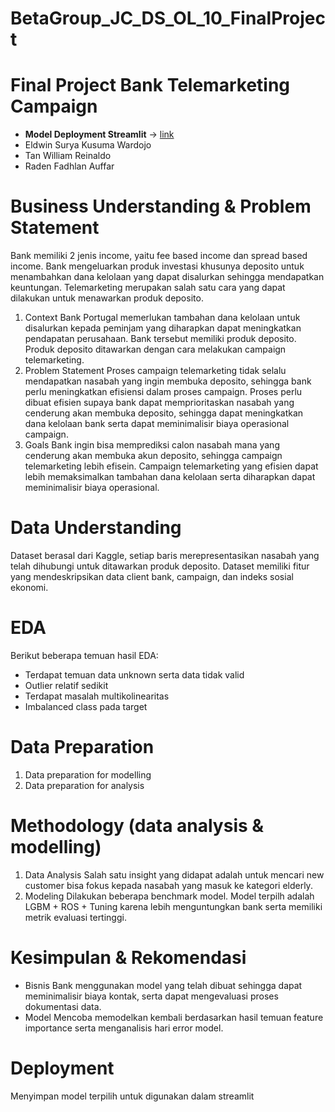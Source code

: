# BetaGroup_JC_DS_OL_10_FinalProject

# Final Project Bank Telemarketing Campaign
- **Model Deployment Streamlit** -> [link]( https://deployment-final-project-b5npck77wodulypkulx8lw.streamlit.app/)
-	Eldwin Surya Kusuma Wardojo
-	Tan William Reinaldo
-	Raden Fadhlan Auffar
  
# Business Understanding & Problem Statement
Bank memiliki 2 jenis income, yaitu fee based income dan spread based income. Bank mengeluarkan produk investasi khusunya deposito untuk menambahkan dana kelolaan yang dapat disalurkan sehingga mendapatkan keuntungan. Telemarketing merupakan salah satu cara yang dapat dilakukan untuk menawarkan produk deposito.
1.	Context
Bank Portugal memerlukan tambahan dana kelolaan untuk disalurkan kepada peminjam yang diharapkan dapat meningkatkan pendapatan perusahaan. Bank tersebut memiliki produk deposito. Produk deposito ditawarkan dengan cara melakukan campaign telemarketing.
2.	Problem Statement
Proses campaign telemarketing tidak selalu mendapatkan nasabah yang ingin membuka deposito, sehingga bank perlu meningkatkan efisiensi dalam proses campaign. Proses perlu dibuat efisien supaya bank dapat memprioritaskan nasabah yang cenderung akan membuka deposito, sehingga dapat meningkatkan dana kelolaan bank serta dapat meminimalisir biaya operasional campaign.
3.	Goals
Bank ingin bisa memprediksi calon nasabah mana yang cenderung akan membuka akun deposito, sehingga campaign telemarketing lebih efisein. Campaign telemarketing yang efisien dapat lebih memaksimalkan tambahan dana kelolaan serta diharapkan dapat meminimalisir biaya operasional.

# Data Understanding
Dataset berasal dari Kaggle, setiap baris merepresentasikan nasabah yang telah dihubungi untuk ditawarkan produk deposito. Dataset memiliki fitur yang mendeskripsikan data client bank, campaign, dan indeks sosial ekonomi.

# EDA
Berikut beberapa temuan hasil EDA:
-	Terdapat temuan data unknown serta data tidak valid
-	Outlier relatif sedikit
-	Terdapat masalah multikolinearitas 
-	Imbalanced class pada target

# Data Preparation
1.	Data preparation for modelling
2.	Data preparation for analysis

# Methodology (data analysis & modelling)
1.	Data Analysis
Salah satu insight yang didapat adalah untuk mencari new customer bisa fokus kepada nasabah yang masuk ke kategori elderly.
2.	Modeling
Dilakukan beberapa benchmark model. Model terpilh adalah LGBM + ROS + Tuning karena lebih menguntungkan bank serta memiliki metrik evaluasi tertinggi. 

# Kesimpulan & Rekomendasi 
-	Bisnis
Bank menggunakan model yang telah dibuat sehingga dapat meminimalisir biaya kontak, serta dapat mengevaluasi proses dokumentasi data.
-	Model
Mencoba memodelkan kembali berdasarkan hasil temuan feature importance serta menganalisis hari error model.

# Deployment
Menyimpan model terpilih untuk digunakan dalam streamlit
